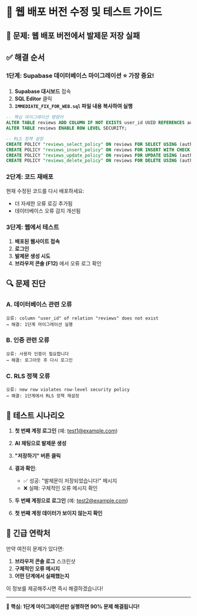# 🚀 웹 배포 버전 수정 및 테스트 가이드

## 🎯 **문제**: 웹 배포 버전에서 발제문 저장 실패

## ✅ **해결 순서**

### **1단계: Supabase 데이터베이스 마이그레이션** ⭐️ **가장 중요!**

1. **Supabase 대시보드** 접속
2. **SQL Editor** 클릭
3. **`IMMEDIATE_FIX_FOR_WEB.sql` 파일 내용 복사하여 실행**

```sql
-- 핵심 마이그레이션 명령어
ALTER TABLE reviews ADD COLUMN IF NOT EXISTS user_id UUID REFERENCES auth.users(id) ON DELETE CASCADE;
ALTER TABLE reviews ENABLE ROW LEVEL SECURITY;

-- RLS 정책 설정
CREATE POLICY "reviews_select_policy" ON reviews FOR SELECT USING (auth.uid() = user_id);
CREATE POLICY "reviews_insert_policy" ON reviews FOR INSERT WITH CHECK (auth.uid() = user_id);
CREATE POLICY "reviews_update_policy" ON reviews FOR UPDATE USING (auth.uid() = user_id);
CREATE POLICY "reviews_delete_policy" ON reviews FOR DELETE USING (auth.uid() = user_id);
```

### **2단계: 코드 재배포**

현재 수정된 코드를 다시 배포하세요:

- 더 자세한 오류 로깅 추가됨
- 데이터베이스 오류 감지 개선됨

### **3단계: 웹에서 테스트**

1. **배포된 웹사이트 접속**
2. **로그인**
3. **발제문 생성 시도**
4. **브라우저 콘솔 (F12)** 에서 오류 로그 확인

## 🔍 **문제 진단**

### **A. 데이터베이스 관련 오류**

```
오류: column "user_id" of relation "reviews" does not exist
→ 해결: 1단계 마이그레이션 실행
```

### **B. 인증 관련 오류**

```
오류: 사용자 인증이 필요합니다
→ 해결: 로그아웃 후 다시 로그인
```

### **C. RLS 정책 오류**

```
오류: new row violates row-level security policy
→ 해결: 1단계에서 RLS 정책 재설정
```

## 🧪 **테스트 시나리오**

1. **첫 번째 계정 로그인** (예: test1@example.com)
2. **AI 채팅으로 발제문 생성**
3. **"저장하기" 버튼 클릭**
4. **결과 확인**:

   - ✅ 성공: "발제문이 저장되었습니다!" 메시지
   - ❌ 실패: 구체적인 오류 메시지 확인

5. **두 번째 계정으로 로그인** (예: test2@example.com)
6. **첫 번째 계정 데이터가 보이지 않는지 확인**

## 🚨 **긴급 연락처**

만약 여전히 문제가 있다면:

1. **브라우저 콘솔 로그** 스크린샷
2. **구체적인 오류 메시지**
3. **어떤 단계에서 실패했는지**

이 정보를 제공해주시면 즉시 해결하겠습니다!

---

**🎯 핵심: 1단계 마이그레이션만 실행하면 90% 문제 해결됩니다!**
